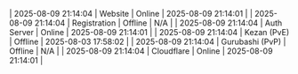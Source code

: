 | 2025-08-09 21:14:04 | Website | Online | 2025-08-09 21:14:01 |
| 2025-08-09 21:14:04 | Registration | Offline | N/A |
| 2025-08-09 21:14:04 | Auth Server | Online | 2025-08-09 21:14:01 |
| 2025-08-09 21:14:04 | Kezan (PvE) | Offline | 2025-08-03 17:58:02 |
| 2025-08-09 21:14:04 | Gurubashi (PvP) | Offline | N/A |
| 2025-08-09 21:14:04 | Cloudflare | Online | 2025-08-09 21:14:01 |
